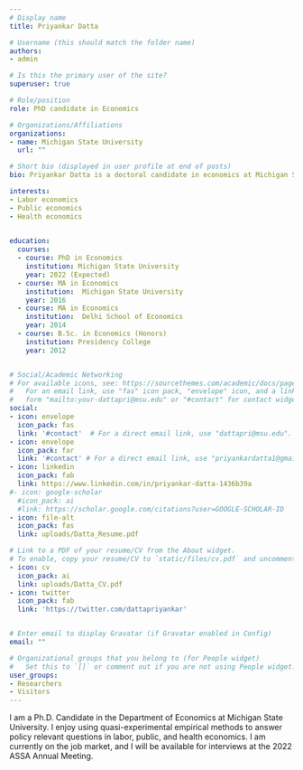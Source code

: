```yaml
---
# Display name
title: Priyankar Datta

# Username (this should match the folder name)
authors:
- admin

# Is this the primary user of the site?
superuser: true

# Role/position
role: PhD candidate in Economics

# Organizations/Affiliations
organizations:
- name: Michigan State University
  url: ""

# Short bio (displayed in user profile at end of posts)
bio: Priyankar Datta is a doctoral candidate in economics at Michigan State University. Priyankar's research interests are in Labor, Public, and Health economics. 

interests:
- Labor economics
- Public economics
- Health economics
 

education:
  courses:
  - course: PhD in Economics
    institution: Michigan State University
    year: 2022 (Expected)
  - course: MA in Economics
    institution:  Michigan State University
    year: 2016
  - course: MA in Economics
    institution:  Delhi School of Economics
    year: 2014    
  - course: B.Sc. in Economics (Honors)
    institution: Presidency College
    year: 2012


# Social/Academic Networking
# For available icons, see: https://sourcethemes.com/academic/docs/page-builder/#icons
#   For an email link, use "fas" icon pack, "envelope" icon, and a link in the
#   form "mailto:your-dattapri@msu.edu" or "#contact" for contact widget.
social:
- icon: envelope
  icon_pack: fas
  link: '#contact'  # For a direct email link, use "dattapri@msu.edu".
- icon: envelope
  icon_pack: far
  link: '#contact' # For a direct email link, use "priyankardatta1@gmail.com".
- icon: linkedin
  icon_pack: fab
  link: https://www.linkedin.com/in/priyankar-datta-1436b39a
#- icon: google-scholar
  #icon_pack: ai
  #link: https://scholar.google.com/citations?user=GOOGLE-SCHOLAR-ID
- icon: file-alt
  icon_pack: fas
  link: uploads/Datta_Resume.pdf

# Link to a PDF of your resume/CV from the About widget.
# To enable, copy your resume/CV to `static/files/cv.pdf` and uncomment the lines below.
- icon: cv
  icon_pack: ai
  link: uploads/Datta_CV.pdf
- icon: twitter
  icon_pack: fab
  link: 'https://twitter.com/dattapriyankar'


# Enter email to display Gravatar (if Gravatar enabled in Config)
email: ""

# Organizational groups that you belong to (for People widget)
#   Set this to `[]` or comment out if you are not using People widget.
user_groups:
- Researchers
- Visitors
---
```


I am a Ph.D. Candidate in the Department of Economics at Michigan State University. I enjoy using quasi-experimental empirical methods to answer policy relevant questions in labor, public, and health economics. I am currently on the job market, and I will be available for interviews at the 2022 ASSA Annual Meeting.
